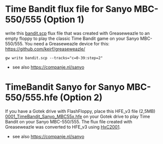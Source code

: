 # Time Bandit flux file for Sanyo MBC-550/555 (Option 1)
write this [bandit.scp](https://github.com/companje/companje.nl/raw/refs/heads/master/downloads/bandit.scp) flux file that was created with Greaseweazle to an empty floppy to play the classic Time Bandit game on your Sanyo MBC-550/555. You need a Greaseweazle device for this: https://github.com/keirf/greaseweazle/
```batch
gw write bandit.scp --tracks="c=0-39:step=2"
```
* see also https://companje.nl/sanyo

# TimeBandit Sanyo for Sanyo MBC-550/555.hfe (Option 2)
If you have a Gotek drive with FlashFloppy, place this HFE_v3 file (2,5MB) [0001_TimeBandit_Sanyo_MBC55x.hfe](https://github.com/companje/companje.nl/raw/refs/heads/master/downloads/0001_TimeBandit_Sanyo_MBC55x.hfe) on your Gotek drive to play Time Bandit on your Sanyo MBC-550/555. The flux file created with Greaseweazle was converted to HFE_v3 using [HxC2001](https://github.com/jfdelnero/HxCFloppyEmulator).
* see also https://companje.nl/sanyo
